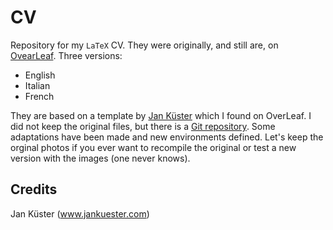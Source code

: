 # CV
Repository for my `LaTeX` CV. They were originally, and still are, on [OvearLeaf](https://www.overleaf.com/project). Three versions:
 * English
 * Italian
 * French

They are based on a template by [Jan Küster](www.jankuester.com) which I found on OverLeaf. I did not keep the original files, but there is a [Git repository](https://github.com/jankapunkt/latexcv). Some adaptations have been made and new environments defined. Let's keep the orginal photos if you ever want to recompile the original or test a new version with the images (one never knows).

## Credits
Jan Küster (www.jankuester.com)
